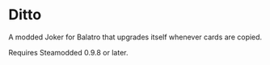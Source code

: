 # Ditto
A modded Joker for Balatro that upgrades itself whenever cards are copied.

Requires Steamodded 0.9.8 or later.
